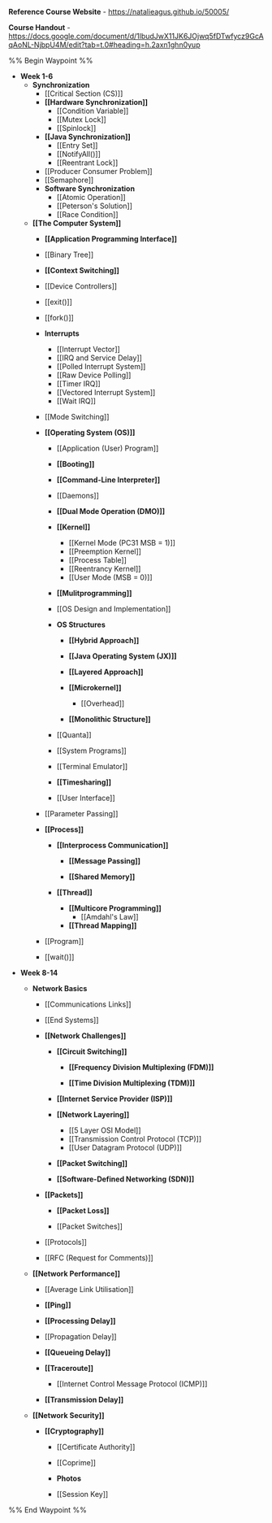 **Reference Course Website** - https://natalieagus.github.io/50005/

**Course Handout** - https://docs.google.com/document/d/1lbudJwX11JK6JOjwq5fDTwfycz9GcAqAoNL-NjbpU4M/edit?tab=t.0#heading=h.2axn1ghn0yup

%% Begin Waypoint %%
- **Week 1-6**
	- **Synchronization**
		- [[Critical Section (CS)]]
		- **[[Hardware Synchronization]]**
			- [[Condition Variable]]
			- [[Mutex Lock]]
			- [[Spinlock]]
		- **[[Java Synchronization]]**
			- [[Entry Set]]
			- [[NotifyAll()]]
			- [[Reentrant Lock]]
		- [[Producer Consumer Problem]]
		- [[Semaphore]]
		- **Software Synchronization**
			- [[Atomic Operation]]
			- [[Peterson's Solution]]
			- [[Race Condition]]
	- **[[The Computer System]]**
		- **[[Application Programming Interface]]**

		- [[Binary Tree]]
		- **[[Context Switching]]**

		- [[Device Controllers]]
		- [[exit()]]
		- [[fork()]]
		- **Interrupts**
			- [[Interrupt Vector]]
			- [[IRQ and Service Delay]]
			- [[Polled Interrupt System]]
			- [[Raw Device Polling]]
			- [[Timer IRQ]]
			- [[Vectored Interrupt System]]
			- [[Wait IRQ]]
		- [[Mode Switching]]
		- **[[Operating System (OS)]]**
			- [[Application (User) Program]]
			- **[[Booting]]**

			- **[[Command-Line Interpreter]]**

			- [[Daemons]]
			- **[[Dual Mode Operation (DMO)]]**

			- **[[Kernel]]**
				- [[Kernel Mode (PC31 MSB = 1)]]
				- [[Preemption Kernel]]
				- [[Process Table]]
				- [[Reentrancy Kernel]]
				- [[User Mode (MSB = 0)]]
			- **[[Mulitprogramming]]**

			- [[OS Design and Implementation]]
			- **OS Structures**
				- **[[Hybrid Approach]]**

				- **[[Java Operating System (JX)]]**

				- **[[Layered Approach]]**

				- **[[Microkernel]]**
					- [[Overhead]]
				- **[[Monolithic Structure]]**

			- [[Quanta]]
			- [[System Programs]]
			- [[Terminal Emulator]]
			- **[[Timesharing]]**

			- [[User Interface]]
		- [[Parameter Passing]]
		- **[[Process]]**
			- **[[Interprocess Communication]]**
				- **[[Message Passing]]**

				- **[[Shared Memory]]**

			- **[[Thread]]**
				- **[[Multicore Programming]]**
					- [[Amdahl's Law]]
				- **[[Thread Mapping]]**

		- [[Program]]
		- [[wait()]]
- **Week 8-14**
	- **Network Basics**
		- [[Communications Links]]
		- [[End Systems]]
		- **[[Network Challenges]]**
			- **[[Circuit Switching]]**
				- **[[Frequency Division Multiplexing (FDM)]]**

				- **[[Time Division Multiplexing (TDM)]]**

			- **[[Internet Service Provider (ISP)]]**

			- **[[Network Layering]]**
				- [[5 Layer OSI Model]]
				- [[Transmission Control Protocol (TCP)]]
				- [[User Datagram Protocol (UDP)]]
			- **[[Packet Switching]]**

			- **[[Software-Defined Networking (SDN)]]**

		- **[[Packets]]**
			- **[[Packet Loss]]**

			- [[Packet Switches]]
		- [[Protocols]]
		- [[RFC (Request for Comments)]]
	- **[[Network Performance]]**
		- [[Average Link Utilisation]]
		- **[[Ping]]**

		- **[[Processing Delay]]**

		- [[Propagation Delay]]
		- **[[Queueing Delay]]**

		- **[[Traceroute]]**
			- [[Internet Control Message Protocol (ICMP)]]
		- **[[Transmission Delay]]**

	- **[[Network Security]]**
		- **[[Cryptography]]**
			- [[Certificate Authority]]
			- [[Coprime]]
			- **Photos**

			- [[Session Key]]

%% End Waypoint %%